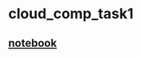 # cloud_comp_task1

## [notebook](https://github.com/bulutyigit/cloud_comp_task1/blob/main/Practice-Markdown.ipynb)

